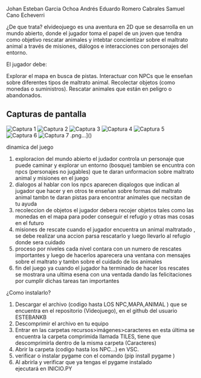 Johan Esteban Garcia Ochoa 
Andrés Eduardo Romero Cabrales 
Samuel Cano Echeverri


¿De que trata?
elvideojuego es una aventura en 2D que se desarrolla en un mundo abierto, 
donde el jugador toma el papel de un joven que tendra como objetivo rescatar animales y intebtar 
concientizar sobre el maltrato animal a través de  misiones, diálogos e interacciones 
con personajes del entorno.

El jugador debe:

Explorar el mapa en busca de pistas.
Interactuar con NPCs que le enseñan sobre diferentes tipos de maltrato animal.
Recolectar objetos (como monedas o suministros).
Rescatar animales que están en peligro o abandonados.

Capturas de pantalla
-

![Captura 1](https://github.com/user-attachments/assets/76f6d063-2ba0-4d80-9fd1-31aa4beb400c)
![Captura 2 ](https://github.com/user-attachments/assets/ab1c5d51-4e41-4f9d-a7ad-caf312b06c97)
![Captura 3](https://github.com/user-attachments/assets/52a753d2-c0de-4234-b758-a00424f1d182)
![Captura 4](https://github.com/user-attachments/assets/72a9861b-beee-4779-a648-611b532882dd)
![Captura 5](https://github.com/user-attachments/assets/b2118b3e-339c-484c-87ca-ebe9f099ce12)
![Captura 6](https://github.com/user-attachments/assets/7d724a5b-df5d-4a86-8750-068c7dc3562f)
![Captura 7](https://github.com/user-attachments/assets/9986758c-50e6-4c4f-95e4-75b2df9f6f35)
.png…]()

dinamica del juego 

1. exploracion del mundo abierto
   el judador controla un personaje que puede caminar y explorar un entorno (bosque)
   tambien se encuntra con npcs (personajes no jugables) que te daran unformacion
   sobre maltrato animal y misiones en el juego 
2. dialogos
   al hablar con los npcs aparecen diqalogos que indican al jugador que hacer y en otros te
   enseñan sobre formas del maltrato animal
   tambn te daran pistas para encontrar animales que necsitan de tu ayuda
3. recoleccion de objetos
   el jugador debera recojer objetos tales como las monedas en el mapa para poder conseguir
   el refugio y otras mas cosas en el futuro
4. misiones de rescate
   cuando el jugador encuentra un animal maltratado , se debe realizar una accion parsa rescatarlo
   y luego llevarlo al refugio donde sera cuidado
5. proceso por niveles
   cada nivel contara con un numero de rescates importantes y luego de hacerlos aparecera una
   ventana con mensajes sobre el maltrato y tambn sobre el cuidado de los animales
6. fin del juego
   ya cuando el jugador ha terminado de hacer los rescates se mostrara una ultima esena con
   una ventada dando las felicitaciones por cumplir dichas tareas tan importantes 
   


¿Como instalarlo?

1. Descargar el archivo (codigo hasta LOS NPC,MAPA,ANIMAL ) que se encuentra en el repositorio (Videojuego),
   en el github del usuario ESTEBANKB
2. Descomprimir el archivo en tu equipo 
3. Entrar en las carpetas recursos>imágenes>caracteres en esta última se encuentra la carpeta comprimida llamada TILES, tiene que descomprimirla dentro de la misma carpeta (Caracteres)
4. Abrir la carpeta (codigo hasta los NPC...) en VSC.
5. verificar o instalar  pygame con el comando  (pip install pygame )
6. Al abrirla y verificar que ya tengas el pygame instalado ejecutará en INICIO.PY
